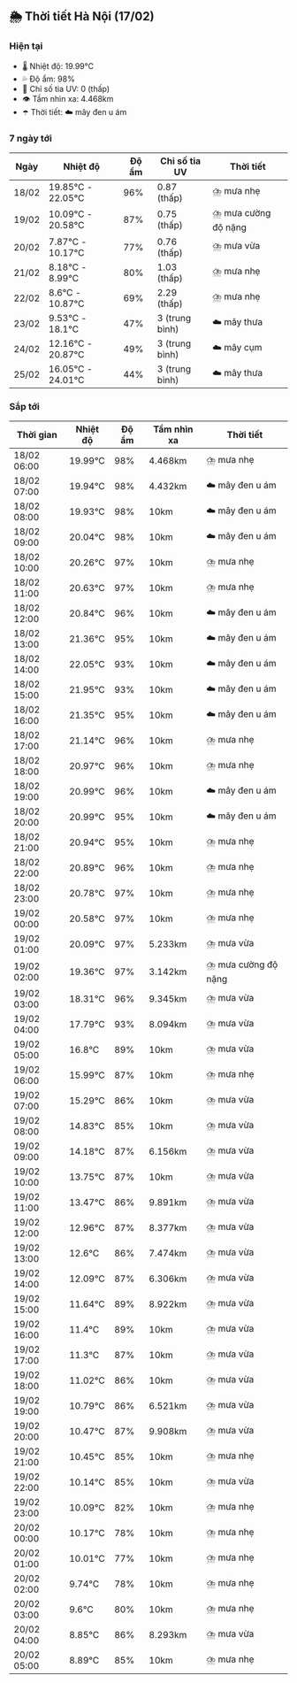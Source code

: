 ## 🌦️ Thời tiết Hà Nội (17/02)

### Hiện tại

- 🌡️ Nhiệt độ: 19.99℃
- 💦 Độ ẩm: 98%
- 🌟 Chỉ số tia UV: 0 (thấp)
- 👁️ Tầm nhìn xa: 4.468km
- ☂️ Thời tiết: ☁️ mây đen u ám

### 7 ngày tới

| Ngày | Nhiệt độ | Độ ẩm | Chỉ số tia UV | Thời tiết |
| --- | --- | --- | --- | --- |
| 18/02 | 19.85℃ - 22.05℃ | 96% | 0.87 (thấp) | ⛈️ mưa nhẹ |
| 19/02 | 10.09℃ - 20.58℃ | 87% | 0.75 (thấp) | ⛈️ mưa cường độ nặng |
| 20/02 | 7.87℃ - 10.17℃ | 77% | 0.76 (thấp) | ⛈️ mưa vừa |
| 21/02 | 8.18℃ - 8.99℃ | 80% | 1.03 (thấp) | ⛈️ mưa nhẹ |
| 22/02 | 8.6℃ - 10.87℃ | 69% | 2.29 (thấp) | ⛈️ mưa nhẹ |
| 23/02 | 9.53℃ - 18.1℃ | 47% | 3 (trung bình) | ☁️ mây thưa |
| 24/02 | 12.16℃ - 20.87℃ | 49% | 3 (trung bình) | ☁️ mây cụm |
| 25/02 | 16.05℃ - 24.01℃ | 44% | 3 (trung bình) | ☁️ mây thưa |

### Sắp tới

| Thời gian | Nhiệt độ | Độ ẩm | Tầm nhìn xa | Thời tiết |
| --- | --- | --- | --- | --- |
| 18/02 06:00 | 19.99℃ | 98% | 4.468km | ⛈️ mưa nhẹ |
| 18/02 07:00 | 19.94℃ | 98% | 4.432km | ☁️ mây đen u ám |
| 18/02 08:00 | 19.93℃ | 98% | 10km | ☁️ mây đen u ám |
| 18/02 09:00 | 20.04℃ | 98% | 10km | ☁️ mây đen u ám |
| 18/02 10:00 | 20.26℃ | 97% | 10km | ⛈️ mưa nhẹ |
| 18/02 11:00 | 20.63℃ | 97% | 10km | ⛈️ mưa nhẹ |
| 18/02 12:00 | 20.84℃ | 96% | 10km | ☁️ mây đen u ám |
| 18/02 13:00 | 21.36℃ | 95% | 10km | ☁️ mây đen u ám |
| 18/02 14:00 | 22.05℃ | 93% | 10km | ☁️ mây đen u ám |
| 18/02 15:00 | 21.95℃ | 93% | 10km | ☁️ mây đen u ám |
| 18/02 16:00 | 21.35℃ | 95% | 10km | ☁️ mây đen u ám |
| 18/02 17:00 | 21.14℃ | 96% | 10km | ⛈️ mưa nhẹ |
| 18/02 18:00 | 20.97℃ | 96% | 10km | ⛈️ mưa nhẹ |
| 18/02 19:00 | 20.99℃ | 96% | 10km | ☁️ mây đen u ám |
| 18/02 20:00 | 20.99℃ | 95% | 10km | ☁️ mây đen u ám |
| 18/02 21:00 | 20.94℃ | 95% | 10km | ⛈️ mưa nhẹ |
| 18/02 22:00 | 20.89℃ | 96% | 10km | ⛈️ mưa nhẹ |
| 18/02 23:00 | 20.78℃ | 97% | 10km | ⛈️ mưa nhẹ |
| 19/02 00:00 | 20.58℃ | 97% | 10km | ⛈️ mưa nhẹ |
| 19/02 01:00 | 20.09℃ | 97% | 5.233km | ⛈️ mưa vừa |
| 19/02 02:00 | 19.36℃ | 97% | 3.142km | ⛈️ mưa cường độ nặng |
| 19/02 03:00 | 18.31℃ | 96% | 9.345km | ⛈️ mưa vừa |
| 19/02 04:00 | 17.79℃ | 93% | 8.094km | ⛈️ mưa vừa |
| 19/02 05:00 | 16.8℃ | 89% | 10km | ⛈️ mưa vừa |
| 19/02 06:00 | 15.99℃ | 87% | 10km | ⛈️ mưa nhẹ |
| 19/02 07:00 | 15.29℃ | 86% | 10km | ⛈️ mưa vừa |
| 19/02 08:00 | 14.83℃ | 85% | 10km | ⛈️ mưa vừa |
| 19/02 09:00 | 14.18℃ | 87% | 6.156km | ⛈️ mưa vừa |
| 19/02 10:00 | 13.75℃ | 87% | 10km | ⛈️ mưa vừa |
| 19/02 11:00 | 13.47℃ | 86% | 9.891km | ⛈️ mưa vừa |
| 19/02 12:00 | 12.96℃ | 87% | 8.377km | ⛈️ mưa vừa |
| 19/02 13:00 | 12.6℃ | 86% | 7.474km | ⛈️ mưa vừa |
| 19/02 14:00 | 12.09℃ | 87% | 6.306km | ⛈️ mưa vừa |
| 19/02 15:00 | 11.64℃ | 89% | 8.922km | ⛈️ mưa vừa |
| 19/02 16:00 | 11.4℃ | 89% | 10km | ⛈️ mưa vừa |
| 19/02 17:00 | 11.3℃ | 87% | 10km | ⛈️ mưa vừa |
| 19/02 18:00 | 11.02℃ | 86% | 10km | ⛈️ mưa vừa |
| 19/02 19:00 | 10.79℃ | 86% | 6.521km | ⛈️ mưa vừa |
| 19/02 20:00 | 10.47℃ | 87% | 9.908km | ⛈️ mưa vừa |
| 19/02 21:00 | 10.45℃ | 85% | 10km | ⛈️ mưa nhẹ |
| 19/02 22:00 | 10.14℃ | 85% | 10km | ⛈️ mưa vừa |
| 19/02 23:00 | 10.09℃ | 82% | 10km | ⛈️ mưa nhẹ |
| 20/02 00:00 | 10.17℃ | 78% | 10km | ⛈️ mưa nhẹ |
| 20/02 01:00 | 10.01℃ | 77% | 10km | ⛈️ mưa nhẹ |
| 20/02 02:00 | 9.74℃ | 78% | 10km | ⛈️ mưa nhẹ |
| 20/02 03:00 | 9.6℃ | 80% | 10km | ⛈️ mưa nhẹ |
| 20/02 04:00 | 8.85℃ | 86% | 8.293km | ⛈️ mưa vừa |
| 20/02 05:00 | 8.89℃ | 85% | 10km | ⛈️ mưa nhẹ |
